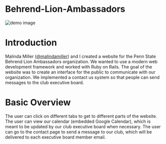 # Behrend-Lion-Ambassadors
![demo image](https://raw.github.com/kenschnall/behrend-lion-ambassadors/master/demo.png)
# Introduction
Malinda Miller ([@malindamiller](https://github.com/malindamiller)) and I created a website for the Penn State Behrend Lion Ambassadors organization.  We wanted to use a modern web development framework and worked with Ruby on Rails.  The goal of the website was to create an interface for the public to communicate with our organization.  We implemented a contact us system so that people can send messages to the club executive board.

# Basic Overview
The user can click on different tabs to get to different parts of the website.  The user can view our calendar (embedded Google Calendar), which is meant to be updated by our club executive board when necessary.  The user can go to the contact page to send a message to our club, which will be delivered to each executive board member email.
